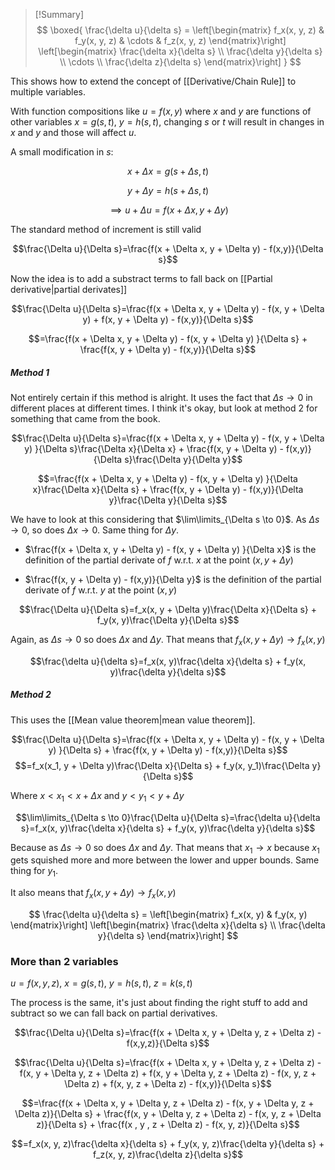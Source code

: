 
> [!Summary]
> $$
> \boxed{
> \frac{\delta u}{\delta s} =
> \left[\begin{matrix} 
> f_x(x, y, z) & f_y(x, y, z) & \cdots & f_z(x, y, z)
> \end{matrix}\right] 
> \left[\begin{matrix} 
> \frac{\delta x}{\delta s} \\ 
> \frac{\delta y}{\delta s} \\
> \cdots \\
> \frac{\delta z}{\delta s}
> \end{matrix}\right] 
> }
> $$

This shows how to extend the concept of [[Derivative/Chain Rule]] to multiple variables.

With function compositions like $u=f(x,y)$ where $x$ and $y$ are functions of other variables $x=g(s,t)$, $y=h(s,t)$, changing $s$ or $t$ will result in changes in $x$ and $y$ and those will affect $u$.

A small modification in $s$:

$$x + \Delta x = g(s + \Delta s, t)$$

$$y + \Delta y = h(s + \Delta s, t)$$

$$\implies u + \Delta u = f(x + \Delta x, y + \Delta y)$$

The standard method of increment is still valid

$$\frac{\Delta u}{\Delta s}=\frac{f(x + \Delta x, y + \Delta y) - f(x,y)}{\Delta s}$$

Now the idea is to add a substract terms to fall back on [[Partial derivative|partial derivates]]

$$\frac{\Delta u}{\Delta s}=\frac{f(x + \Delta x, y + \Delta y) - f(x, y + \Delta y) + f(x, y + \Delta y) - f(x,y)}{\Delta s}$$

$$=\frac{f(x + \Delta x, y + \Delta y) - f(x, y + \Delta y) }{\Delta s} + \frac{f(x, y + \Delta y) - f(x,y)}{\Delta s}$$





##### Method 1

Not entirely certain if this method is alright. It uses the fact that $\Delta s \to 0$ in different places at different times. I think it's okay, but look at method 2 for something that came from the book.

$$\frac{\Delta u}{\Delta s}=\frac{f(x + \Delta x, y + \Delta y) - f(x, y + \Delta y) }{\Delta s}\frac{\Delta x}{\Delta x} + \frac{f(x, y + \Delta y) - f(x,y)}{\Delta s}\frac{\Delta y}{\Delta y}$$

$$=\frac{f(x + \Delta x, y + \Delta y) - f(x, y + \Delta y) }{\Delta x}\frac{\Delta x}{\Delta s} + \frac{f(x, y + \Delta y) - f(x,y)}{\Delta y}\frac{\Delta y}{\Delta s}$$

We have to look at this considering that $\lim\limits_{\Delta s \to 0}$. As $\Delta s \to 0$, so does $\Delta x \to 0$. Same thing for $\Delta y$.

- $\frac{f(x + \Delta x, y + \Delta y) - f(x, y + \Delta y) }{\Delta x}$ is the definition of the partial derivate of $f$ w.r.t. $x$ at the point $(x, y + \Delta y)$

- $\frac{f(x, y + \Delta y) - f(x,y)}{\Delta y}$ is the definition of the partial derivate of $f$ w.r.t. $y$ at the point $(x, y)$

$$\frac{\Delta u}{\Delta s}=f_x(x, y + \Delta y)\frac{\Delta x}{\Delta s} + f_y(x, y)\frac{\Delta y}{\Delta s}$$

Again, as $\Delta s \to 0$ so does $\Delta x$ and $\Delta y$. That means that $f_x(x, y + \Delta y) \to f_x(x, y)$

$$\frac{\delta u}{\delta s}=f_x(x, y)\frac{\delta x}{\delta s} + f_y(x, y)\frac{\delta y}{\delta s}$$

##### Method 2

This uses the [[Mean value theorem|mean value theorem]].

$$\frac{\Delta u}{\Delta s}=\frac{f(x + \Delta x, y + \Delta y) - f(x, y + \Delta y) }{\Delta s} + \frac{f(x, y + \Delta y) - f(x,y)}{\Delta s}$$
$$=f_x(x_1, y + \Delta y)\frac{\Delta x}{\Delta s} + f_y(x, y_1)\frac{\Delta y}{\Delta s}$$

Where $x<x_1<x+\Delta x$ and  $y<y_1<y+\Delta y$ 

$$\lim\limits_{\Delta s \to 0}\frac{\Delta u}{\Delta s}=\frac{\delta u}{\delta s}=f_x(x, y)\frac{\delta x}{\delta s} + f_y(x, y)\frac{\delta y}{\delta s}$$

Because as $\Delta s \to 0$ so does $\Delta x$ and $\Delta y$. That means that $x_1 \to x$ because $x_1$ gets squished more and more between the lower and upper bounds. Same thing for $y_1$.

It also means that $f_x(x, y + \Delta y) \to f_x(x, y)$

$$
\frac{\delta u}{\delta s} =
\left[\begin{matrix} 
f_x(x, y) & f_y(x, y)
\end{matrix}\right] 
\left[\begin{matrix} 
\frac{\delta x}{\delta s} \\ \frac{\delta y}{\delta s}
\end{matrix}\right] 
$$

### More than 2 variables


$u=f(x,y,z)$, $x=g(s,t)$, $y=h(s,t)$, $z=k(s,t)$

The process is the same, it's just about finding the right stuff to add and subtract so we can fall back on partial derivatives.

$$\frac{\Delta u}{\Delta s}=\frac{f(x + \Delta x, y + \Delta y, z + \Delta z) - f(x,y,z)}{\Delta s}$$

$$\frac{\Delta u}{\Delta s}=\frac{f(x + \Delta x, y + \Delta y, z + \Delta z) - f(x, y + \Delta y, z + \Delta z) + f(x, y + \Delta y, z + \Delta z) - f(x, y, z + \Delta z) + f(x, y, z + \Delta z) - f(x,y)}{\Delta s}$$

$$=\frac{f(x + \Delta x, y + \Delta y, z + \Delta z) - f(x, y + \Delta y, z + \Delta z)}{\Delta s} + \frac{f(x, y + \Delta y, z + \Delta z) - f(x, y, z + \Delta z)}{\Delta s} + \frac{f(x , y , z + \Delta z) - f(x, y, z)}{\Delta s}$$

$$=f_x(x, y, z)\frac{\delta x}{\delta s} + f_y(x, y, z)\frac{\delta y}{\delta s} + f_z(x, y, z)\frac{\delta z}{\delta s}$$